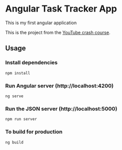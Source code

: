 # Angular Task Tracker App

This is my first angular application

This is the project from the [YouTube crash course](https://youtu.be/3dHNOWTI7H8 "Angular Crash Course 2021"). 

## Usage

### Install dependencies

```
npm install
```

### Run Angular server (http://localhost:4200)

```
ng serve
```

### Run the JSON server (http://localhost:5000)

```
npm run server
```

### To build for production

```
ng build
```
